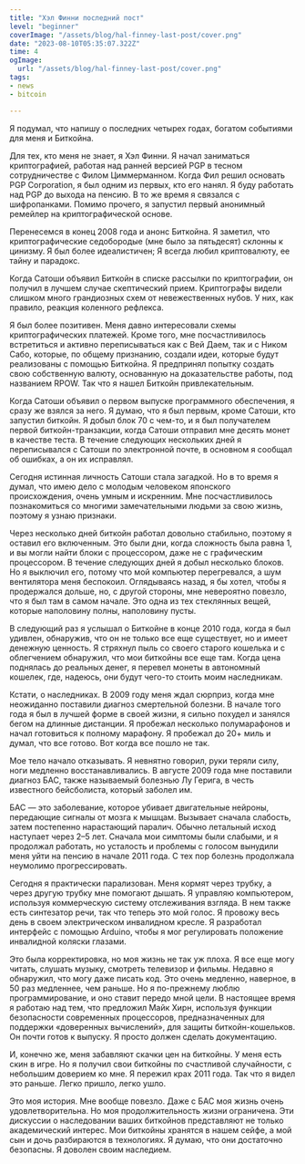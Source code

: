 ```yaml
---
title: "Хэл Финни последний пост"
level: "beginner"
coverImage: "/assets/blog/hal-finney-last-post/cover.png"
date: "2023-08-10T05:35:07.322Z"
time: 4
ogImage:
  url: "/assets/blog/hal-finney-last-post/cover.png"
tags:
- news
- bitcoin

---
```


Я подумал, что напишу о последних четырех годах, богатом событиями для меня и Биткойна.

Для тех, кто меня не знает, я Хэл Финни. Я начал заниматься криптографией, работая над ранней версией PGP в тесном сотрудничестве с Филом Циммерманном. Когда Фил решил основать PGP Corporation, я был одним из первых, кто его нанял. Я буду работать над PGP до выхода на пенсию. В то же время я связался с шифропанками. Помимо прочего, я запустил первый анонимный ремейлер на криптографической основе.

Перенесемся в конец 2008 года и анонс Биткойна. Я заметил, что криптографические седобородые (мне было за пятьдесят) склонны к цинизму. Я был более идеалистичен; Я всегда любил криптовалюту, ее тайну и парадокс.

Когда Сатоши объявил Биткойн в списке рассылки по криптографии, он получил в лучшем случае скептический прием. Криптографы видели слишком много грандиозных схем от невежественных нубов. У них, как правило, реакция коленного рефлекса.

Я был более позитивен. Меня давно интересовали схемы криптографических платежей. Кроме того, мне посчастливилось встретиться и активно переписываться как с Вей Даем, так и с Ником Сабо, которые, по общему признанию, создали идеи, которые будут реализованы с помощью Биткойна. Я предпринял попытку создать свою собственную валюту, основанную на доказательстве работы, под названием RPOW. Так что я нашел Биткойн привлекательным.

Когда Сатоши объявил о первом выпуске программного обеспечения, я сразу же взялся за него. Я думаю, что я был первым, кроме Сатоши, кто запустил биткойн. Я добыл блок 70 с чем-то, и я был получателем первой биткойн-транзакции, когда Сатоши отправил мне десять монет в качестве теста. В течение следующих нескольких дней я переписывался с Сатоши по электронной почте, в основном я сообщал об ошибках, а он их исправлял.

Сегодня истинная личность Сатоши стала загадкой. Но в то время я думал, что имею дело с молодым человеком японского происхождения, очень умным и искренним. Мне посчастливилось познакомиться со многими замечательными людьми за свою жизнь, поэтому я узнаю признаки.

Через несколько дней биткойн работал довольно стабильно, поэтому я оставил его включенным. Это были дни, когда сложность была равна 1, и вы могли найти блоки с процессором, даже не с графическим процессором. В течение следующих дней я добыл несколько блоков. Но я выключил его, потому что мой компьютер перегревался, а шум вентилятора меня беспокоил. Оглядываясь назад, я бы хотел, чтобы я продержался дольше, но, с другой стороны, мне невероятно повезло, что я был там в самом начале. Это одна из тех стеклянных вещей, которые наполовину полны, наполовину пусты.

В следующий раз я услышал о Биткойне в конце 2010 года, когда я был удивлен, обнаружив, что он не только все еще существует, но и имеет денежную ценность. Я стряхнул пыль со своего старого кошелька и с облегчением обнаружил, что мои биткойны все еще там. Когда цена поднялась до реальных денег, я перевел монеты в автономный кошелек, где, надеюсь, они будут чего-то стоить моим наследникам.

Кстати, о наследниках. В 2009 году меня ждал сюрприз, когда мне неожиданно поставили диагноз смертельной болезни. В начале того года я был в лучшей форме в своей жизни, я сильно похудел и занялся бегом на длинные дистанции. Я пробежал несколько полумарафонов и начал готовиться к полному марафону. Я пробежал до 20+ миль и думал, что все готово. Вот когда все пошло не так.

<!-- banner_place -->

Мое тело начало отказывать. Я невнятно говорил, руки теряли силу, ноги медленно восстанавливались. В августе 2009 года мне поставили диагноз БАС, также называемый болезнью Лу Герига, в честь известного бейсболиста, который заболел им.

БАС — это заболевание, которое убивает двигательные нейроны, передающие сигналы от мозга к мышцам. Вызывает сначала слабость, затем постепенно нарастающий паралич. Обычно летальный исход наступает через 2–5 лет. Сначала мои симптомы были слабыми, и я продолжал работать, но усталость и проблемы с голосом вынудили меня уйти на пенсию в начале 2011 года. С тех пор болезнь продолжала неумолимо прогрессировать.

Сегодня я практически парализован. Меня кормят через трубку, а через другую трубку мне помогают дышать. Я управляю компьютером, используя коммерческую систему отслеживания взгляда. В нем также есть синтезатор речи, так что теперь это мой голос. Я провожу весь день в своем электрическом инвалидном кресле. Я разработал интерфейс с помощью Arduino, чтобы я мог регулировать положение инвалидной коляски глазами.

Это была корректировка, но моя жизнь не так уж плоха. Я все еще могу читать, слушать музыку, смотреть телевизор и фильмы. Недавно я обнаружил, что могу даже писать код. Это очень медленно, наверное, в 50 раз медленнее, чем раньше. Но я по-прежнему люблю программирование, и оно ставит передо мной цели. В настоящее время я работаю над тем, что предложил Майк Хирн, используя функции безопасности современных процессоров, предназначенных для поддержки «доверенных вычислений», для защиты биткойн-кошельков. Он почти готов к выпуску. Я просто должен сделать документацию.

И, конечно же, меня забавляют скачки цен на биткойны. У меня есть скин в игре. Но я получил свои биткойны по счастливой случайности, с небольшим доверием ко мне. Я пережил крах 2011 года. Так что я видел это раньше. Легко пришло, легко ушло.

Это моя история. Мне вообще повезло. Даже с БАС моя жизнь очень удовлетворительна. Но моя продолжительность жизни ограничена. Эти дискуссии о наследовании ваших биткойнов представляют не только академический интерес. Мои биткойны хранятся в нашем сейфе, а мой сын и дочь разбираются в технологиях. Я думаю, что они достаточно безопасны. Я доволен своим наследием.